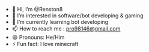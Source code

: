 - 👋 Hi, I’m @Renston8
- 👀 I’m interested in software/bot developing & gaming
- 🌱 I’m currently learning bot developing
- 📫 How to reach me : pro98146@gmail.com
- 😄 Pronouns: He/Him
- ⚡ Fun fact: I love minecraft

<!---
Renston8/Renston8 is a ✨ special ✨ repository because its `README.md` (this file) appears on your GitHub profile.
You can click the Preview link to take a look at your changes.
--->
